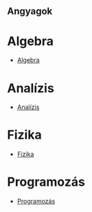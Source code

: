 <!-- TODO: add all of the pages -->

## Angyagok

# Algebra

- [Algebra](UniversityEdvin/Algebra)

# Analízis

- [Analízis](UniversityEdvin/Analízis)

# Fizika

- [Fizika](UniversityEdvin/Fizika)

# Programozás

- [Programozás](UniversityEdvin/Programozás)
